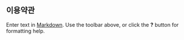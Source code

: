 ## 이용약관

Enter text in [Markdown](http://daringfireball.net/projects/markdown/). Use the toolbar above, or click the **?** button for formatting help.
